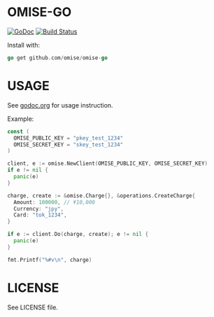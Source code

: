 # OMISE-GO

[![GoDoc](https://godoc.org/github.com/omise/omise-go?status.svg)][0] 
[![Build Status](https://travis-ci.org/omise/omise-go.svg)](https://travis-ci.org/omise/omise-go)

Install with:

```go
go get github.com/omise/omise-go
```

# USAGE

See [godoc.org][0] for usage instruction.

Example:

```go
const (
  OMISE_PUBLIC_KEY = "pkey_test_1234"
  OMISE_SECRET_KEY = "skey_test_1234"
)

client, e := omise.NewClient(OMISE_PUBLIC_KEY, OMISE_SECRET_KEY)
if e != nil {
  panic(e)
}

charge, create := &omise.Charge{}, &operations.CreateCharge{
  Amount: 100000, // ¥10,000
  Currency: "jpy",
  Card: "tok_1234",
}

if e := client.Do(charge, create); e != nil {
  panic(e)
}

fmt.Printf("%#v\n", charge)
```

# LICENSE

See LICENSE file.

[0]: https://godoc.org/github.com/omise/omise-go
